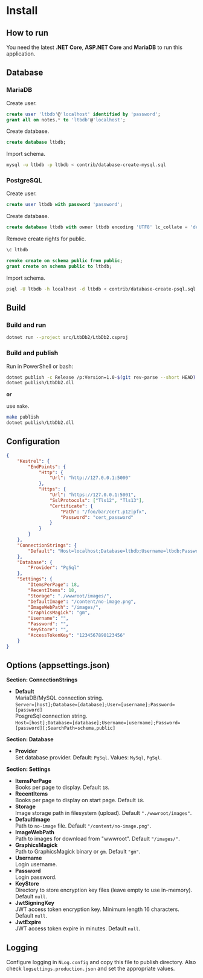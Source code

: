 # Install

## How to run

You need the latest **.NET Core**, **ASP.NET Core** and **MariaDB** to run this application.

## Database

### MariaDB

Create user.

```sql
create user 'ltbdb'@'localhost' identified by 'password';
grant all on notes.* to 'ltbdb'@'localhost';
```

Create database.

```sql
create database ltbdb;
```

Import schema.

```sh
mysql -u ltbdb -p ltbdb < contrib/database-create-mysql.sql
```

### PostgreSQL

Create user.

```sql
create user ltbdb with password 'password';
```

Create database.

```sql
create database ltbdb with owner ltbdb encoding 'UTF8' lc_collate = 'de_DE.UTF-8' lc_ctype = 'de_DE.UTF-8' template template0;
```

Remove create rights for public.

```sql
\c ltbdb

revoke create on schema public from public; 
grant create on schema public to ltbdb;
```

Import schema.

```sh
psql -U ltbdb -h localhost -d ltbdb < contrib/database-create-psql.sql 
```

## Build

### Build and run

```sh
dotnet run --project src/LtbDb2/LtbDb2.csproj
```

### Build and publish

Run in PowerShell or bash:

```sh
dotnet publish -c Release /p:Version=1.0-$(git rev-parse --short HEAD) -o publish src/LtbDb2
dotnet publish/LtbDb2.dll
```

**or**

use `make`.

```sh
make publish
dotnet publish/LtbDb2.dll
```

## Configuration

```json
{
    "Kestrel": {
        "EndPoints": {
            "Http": {
                "Url": "http://127.0.0.1:5000"
            },
            "Https": {
                "Url": "https://127.0.0.1:5001",
                "SslProtocols": ["Tls12", "Tls13"],
                "Certificate": {
                    "Path": "/foo/bar/cert.p12|pfx",
                    "Password": "cert_password"
                }
            }
        }
    },
    "ConnectionStrings": {
        "Default": "Host=localhost;Database=ltbdb;Username=ltbdb;Password=ltbdb"
    },
    "Database": {
        "Provider": "PgSql"
    },
    "Settings": {
        "ItemsPerPage": 18,
        "RecentItems": 18,
        "Storage": "./wwwroot/images/",
        "DefaultImage": "/content/no-image.png",
        "ImageWebPath": "/images/",
        "GraphicsMagick": "gm",
        "Username": "",
        "Password": "",
        "KeyStore": "",
        "AccessTokenKey": "1234567890123456"
    }
}
```

## Options (appsettings.json)

**Section: ConnectionStrings**

* **Default**  
MariaDB/MySQL connection string.  
`Server=[host];Database=[database];User=[username];Password=[password]`  
PosgreSql connection string.  
`Host=[host];Database=[database];Username=[username];Password=[password][;SearchPath=schema,public]`

**Section: Database**

* **Provider**  
Set database provider. Default: `PgSql`. Values: `MySql`, `PgSql`.

**Section: Settings**

* **ItemsPerPage**  
Books per page to display.  Default `18`.
* **RecentItems**  
Books per page to display on start page.  Default `18`.
* **Storage**  
Image storage path in filesystem (upload). Default `"./wwwroot/images"`.
* **DefaultImage**  
Path to `no-image` file. Default `"/content/no-image.png"`.
* **ImageWebPath**  
Path to images for download from "wwwroot". Default `"/images/"`.
* **GraphicsMagick**  
Path to GraphicsMagick binary or `gm`. Default `"gm"`.
* **Username**  
Login username.
* **Password**  
Login password.
* **KeyStore**  
Directory to store encryption key files (leave empty to use in-memory). Default `null`.
* **JwtSigningKey**  
JWT access token encryption key. Minimum length 16 characters. Default `null`.
* **JwtExpire**  
JWT access token expire in minutes. Default `null`.

## Logging

Configure logging in `NLog.config` and copy this file to publish directory. Also check `logsettings.production.json` and set the appropriate values.